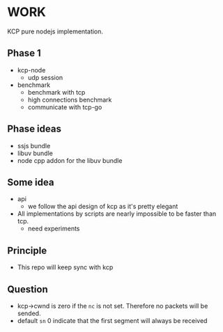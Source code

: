 # WORK

KCP pure nodejs implementation.

## Phase 1

- kcp-node
  - udp session
- benchmark
  - benchmark with tcp
  - high connections benchmark
  - communicate with tcp-go

## Phase ideas

- ssjs bundle
- libuv bundle
- node cpp addon for the libuv bundle

## Some idea

- api
  - we follow the api design of kcp as it's pretty elegant
- All implementations by scripts are nearly impossible to be faster than tcp.
  - need experiments

## Principle

- This repo will keep sync with kcp

## Question

- kcp->cwnd is zero if the `nc` is not set. Therefore no packets will be sended.
- default `sn` 0 indicate that the first segment will always be received
